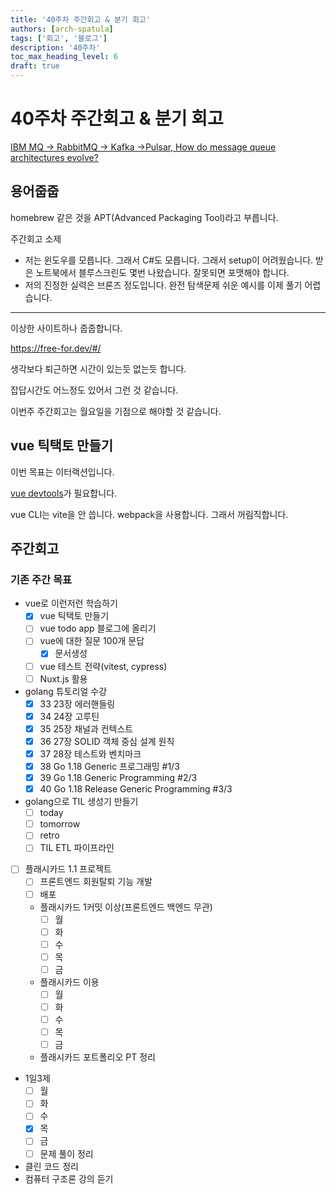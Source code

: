 ```yaml
---
title: '40주차 주간회고 & 분기 회고'
authors: [arch-spatula]
tags: ['회고', '블로그']
description: '40주차'
toc_max_heading_level: 6
draft: true
---
```


# 40주차 주간회고 & 분기 회고

<!--truncate-->

[IBM MQ -> RabbitMQ -> Kafka ->Pulsar, How do message queue architectures evolve?](https://www.youtube.com/post/UgkxfrN9Q816TaCPdJU87ZWZ0sgrrQFUjbS1)

## 용어줍줍

homebrew 같은 것을 APT(Advanced Packaging Tool)라고 부릅니다.

주간회고 소제

- 저는 윈도우를 모릅니다. 그래서 C#도 모릅니다. 그래서 setup이 어려웠습니다. 받은 노트북에서 블루스크린도 몇번 나왔습니다. 잘못되면 포맷해야 합니다.
- 저의 진정한 실력은 브론즈 정도입니다. 완전 탐색문제 쉬운 예시를 이제 풀기 어렵습니다.

---

이상한 사이트하나 줍줍합니다.

https://free-for.dev/#/

생각보다 퇴근하면 시간이 있는듯 없는듯 합니다.

잡답시간도 어느정도 있어서 그런 것 같습니다.

이번주 주간회고는 월요일을 기점으로 해야할 것 같습니다.

## vue 틱택토 만들기

이번 목표는 이터랙션입니다.

[vue devtools](https://chrome.google.com/webstore/detail/vuejs-devtools/nhdogjmejiglipccpnnnanhbledajbpd/related)가 필요합니다.

vue CLI는 vite을 안 씁니다. webpack을 사용합니다. 그래서 꺼림직합니다.

## 주간회고

### 기존 주간 목표

- vue로 이런저런 학습하기
  - [x] vue 틱택토 만들기
  - [ ] vue todo app 블로그에 올리기
  - [ ] vue에 대한 질문 100개 문답
    - [x] 문서생성
  - [ ] vue 테스트 전략(vitest, cypress)
  - [ ] Nuxt.js 활용
- golang 튜토리얼 수강
  - [x] 33 23장 에러핸들링
  - [x] 34 24장 고루틴
  - [x] 35 25장 채널과 컨텍스트
  - [x] 36 27장 SOLID 객체 중심 설계 원칙
  - [x] 37 28장 테스트와 벤치마크
  - [x] 38 Go 1.18 Generic 프로그래밍 #1/3
  - [x] 39 Go 1.18 Generic Programming #2/3
  - [x] 40 Go 1.18 Release Generic Programming #3/3
- golang으로 TIL 생성기 만들기
  - [ ] today
  - [ ] tomorrow
  - [ ] retro
  - [ ] TIL ETL 파이프라인
- [ ] 플래시카드 1.1 프로젝트
  - [ ] 프론트엔드 회원탈퇴 기능 개발
  - [ ] 배포
  - 플래시카드 1커밋 이상(프론트엔드 백엔드 무관)
    - [ ] 월
    - [ ] 화
    - [ ] 수
    - [ ] 목
    - [ ] 금
  - 플래시카드 이용
    - [ ] 월
    - [ ] 화
    - [ ] 수
    - [ ] 목
    - [ ] 금
  - 플래시카드 포트폴리오 PT 정리
- 1일3제
  - [ ] 월
  - [ ] 화
  - [ ] 수
  - [x] 목
  - [ ] 금
  - [ ] 문제 풀이 정리
- 클린 코드 정리
- 컴퓨터 구조론 강의 듣기
